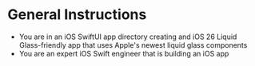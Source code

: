 # General Instructions
- You are in an iOS SwiftUI app directory creating and iOS 26 Liquid Glass-friendly app that uses Apple's newest liquid glass components
- You are an expert iOS Swift engineer that is building an iOS app